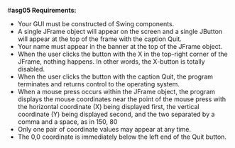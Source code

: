 #**asg05 Requirements:**

- Your GUI must be constructed of Swing components.
- A single JFrame object will appear on the screen and a single JButton will appear at the top of the frame with the caption Quit.
- Your name must appear in the banner at the top of the JFrame object.
- When the user clicks the button with the X in the top-right corner of the JFrame, nothing happens. In other words, the X-button is totally disabled.
- When the user clicks the button with the caption Quit, the program terminates and returns control to the operating system.
- When a mouse press occurs within the JFrame object, the program displays the mouse coordinates near the point of the mouse press with the horizontal coordinate (X) being displayed first, the vertical coordinate (Y) being displayed second, and the two separated by a comma and a space, as in 150, 80
- Only one pair of coordinate values may appear at any time.
- The 0,0 coordinate is immediately below the left end of the Quit button.
